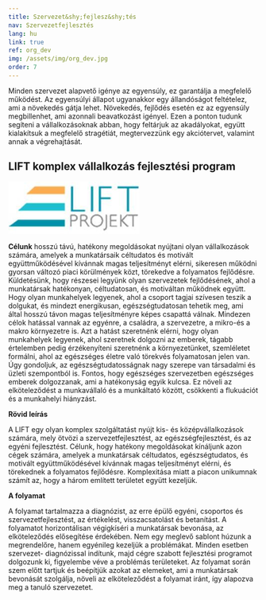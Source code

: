 ```yaml
---
title: Szervezet&shy;fejlesz&shy;tés
nav: Szervezetfejlesztés
lang: hu
link: true
ref: org_dev
img: /assets/img/org_dev.jpg
order: 7
---
```

Minden szervezet alapvető igénye az egyensúly, ez garantálja a megfelelő működést. Az egyensúlyi állapot ugyanakkor egy állandóságot feltételez, ami a növekedés gátja lehet. Növekedés, fejlődés esetén ez az egyensúly megbillenhet, ami azonnali beavatkozást igényel. Ezen a ponton tudunk segíteni a vállalkozásoknak abban, hogy feltárjuk az akadályokat, együtt kialakítsuk a megfelelő stragétiát, megtervezzünk egy akciótervet, valamint annak a végrehajtását.

## **LIFT komplex vállalkozás fejlesztési program**

![LIFT](assets/img/LIFT.jpg)

**Célunk** hosszú távú, hatékony megoldásokat nyújtani olyan vállalkozások számára, amelyek a munkatársaik céltudatos és motivált együttműködésével kívánnak magas teljesítményt elérni, sikeresen működni gyorsan változó piaci körülmények közt, törekedve a folyamatos fejlődésre.
Küldetésünk, hogy részesei legyünk olyan szervezetek fejlődésének, ahol a munkatársak hatékonyan, céltudatosan, és motiváltan működnek együtt. Hogy olyan munkahelyek legyenek, ahol a csoport tagjai szívesen teszik a dolgukat, és mindezt energikusan, egészségtudatosan tehetik meg, ami által hosszú távon magas teljesítményre képes csapattá válnak. Mindezen célok hatással vannak az egyénre, a családra, a szervezetre, a mikro-és a makro környezetre is. Azt a hatást szeretnénk elérni, hogy olyan munkahelyek legyenek, ahol szeretnek dolgozni az emberek, tágabb értelemben pedig érzékenyíteni szeretnénk a környezetünket, szemléletet formálni, ahol az egészséges életre való törekvés folyamatosan jelen van.
Úgy gondoljuk, az egészségtudatosságnak nagy szerepe van társadalmi és üzleti szempontból is. Fontos, hogy egészséges szervezetben egészséges emberek dolgozzanak, ami a hatékonyság egyik kulcsa. Ez növeli az elköteleződést a munkavállaló és a munkáltató között, csökkenti a flukuációt és a munkahelyi hiányzást.

**Rövid leírás**

A LIFT egy olyan komplex szolgáltatást nyújt kis- és középvállalkozások számára, mely ötvözi a szervezetfejlesztést, az egészségfejlesztést, és az egyéni fejlesztést. Célunk, hogy hatékony megoldásokat kínáljunk azon cégek számára, amelyek a munkatársak céltudatos, egészségtudatos, és motivált együttműködésével kívánnak magas teljesítményt elérni, és törekednek a folyamatos fejlődésre.
Komplexitása miatt a piacon unikumnak számít az, hogy a három említett területet együtt kezeljük.

**A folyamat**

A folyamat tartalmazza a diagnózist, az erre épülő egyéni, csoportos és szervezetfejlesztést, az értékelést, visszacsatolást és betanítást. A folyamatot horizontálisan végigkíséri a munkatársak bevonása, az elköteleződés elősegítése érdekében. Nem egy meglevő sablont húzunk a megrendelőre, hanem egyénileg kezeljük a problémákat. Minden esetben szervezet- diagnózissal indítunk, majd cégre szabott fejlesztési programot dolgozunk ki, figyelembe véve a problémás területeket.  Az folyamat során szem előtt tartjuk és beépítjük azokat az elemeket, ami a munkatársak bevonását szolgálja, növeli az elköteleződést a folyamat iránt, így alapozva meg a tanuló szervezetet.

